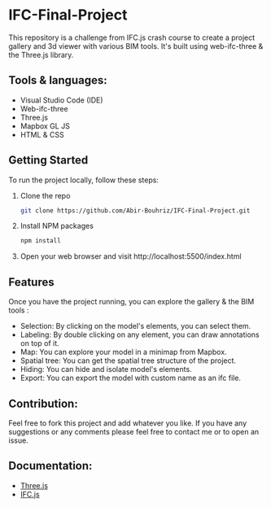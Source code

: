 # IFC-Final-Project
This repository is a challenge from IFC.js crash course to create a project gallery and 3d viewer with various BIM tools. It's built using web-ifc-three & the Three.js library. 

## Tools & languages:

* Visual Studio Code (IDE)
* Web-ifc-three
* Three.js
* Mapbox GL JS
* HTML & CSS

## Getting Started
To run the project locally, follow these steps:

1. Clone the repo
   ```sh
   git clone https://github.com/Abir-Bouhriz/IFC-Final-Project.git
   ```
2. Install NPM packages
   ```sh
   npm install
   ```
3. Open your web browser and visit http://localhost:5500/index.html 

## Features
Once you have the project running, you can explore the gallery & the BIM tools :

* Selection: By clicking on the model's elements, you can select them.
* Labeling: By double clicking on any element, you can draw annotations on top of it.
* Map: You can explore your model in a minimap from Mapbox.
* Spatial tree: You can get the spatial tree structure of the project.
* Hiding: You can hide and isolate model's elements.
* Export: You can export the model with custom name as an ifc file.

## Contribution:

Feel free to fork this project and add whatever you like. If you have any suggestions or any comments please feel free to contact me or to open an issue.

## Documentation:
* [Three.js](https://threejs.org/docs/)
* [IFC.js](https://ifcjs.github.io/info/docs/introduction)

